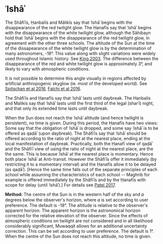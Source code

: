 # ʿIshāʾ
The Shāfiʿīs, Ḥanbalīs and Mālikīs say that ʿIshāʾ begins with the disappearance of the red twilight glow. The Ḥanafīs say that ʿIshāʾ begins with the disappearance of the white twilight glow, although the Sāhibayn hold that ʿIshāʾ begins with the disappearance of the red twilight glow, in agreement with the other three schools. The altitude of the Sun at the time of the dissapearance of the white twilight glow is by the determination of many astronomers, -18°. This value along with slight variations were widely used throughout Islamic history. See [King 2003](https://brill.com/abstract/title/7640). The difference between the disappearance of the red and white twilight glow is approximately 3°, and likely to vary with atmospheric conditions. 

<note type="warning">It is not possible to determine this angle visually in regions affected by artificial anthropogenic skyglow (ie. most of the developed world). See [Spitschan et al 2016](http://www.nature.com/articles/srep26756), [Falchi et al 2016](https://advances.sciencemag.org/content/2/6/e1600377.full).</note>

The Shāfiʿīs and Ḥanafīs say that ʿIshāʾ lasts until daybreak. The Hanbalis and Malikis say that ʿIshāʾ lasts until the first third of the legal (sharʿī) night, and that only its extended time lasts until daybreak.

When the Sun does not reach the ʿIshāʾ altitude (and hence twilight is persistent), no time is given. During this period, the Ḥanafīs have two views: Some say that the obligation of ʿIshāʾ is dropped, and some say ʿIshāʾ is to be offered as qaḍāʾ (upon daybreak). The Shāfiʿīs say that ʿIshāʾ should be offered according to the ratio of night at the nearest place, ending at the local manifestation of daybreak. Practically, both the Ḥanafī view of qaḍāʾ and the Shāfiʿī view of using the ratio of night at the nearest place, are the the same. This is because ʿIshāʾ at the nearest place is momentary. Hence both place ʿIshāʾ at Anti-transit. However the Shāfiʿīs offer it immediately (by restricting it to a momentary interval) and the Ḥanafīs allow it to be delayed (as qaḍāʾ). [Hence the same time falls out of the separate principles of each school while assuming the characteristics of each school -- Maghrib for example is offered immediately by the Shāfiʿīs and by the Ḥanafīs with scope for delay (until ʿIshāʾ).] For details see [Patel 2017](https://reedwan.github.io/fajr/fajr_misunderstanding.html).

**Method:** The centre of the Sun is in the western half of the sky and 𝛼 degrees below the observer's horizon, where 𝛼 is set according to user preference. The default is -18°. The altitude is relative to the observer's apparent horizon. The apparent horizon is the astronomical horizon corrected for the relative elevation of the observer. Since the effects of atmospheric conditions on twilight are not considered and in all likelihood considerably significant, Muwaqqit allows for an additional uncertainty correction. This can be set according to user preference. The default is 1°. When the centre of the Sun does not reach this altitude, no time is given.
